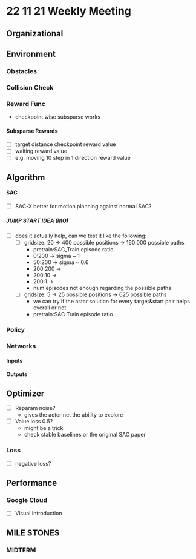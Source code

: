 # 22 11 21 Weekly Meeting

## Organizational

## Environment
### Obstacles
### Collision Check
### Reward Func
- checkpoint wise subsparse works
#### Subsparse Rewards
- [ ] target distance checkpoint reward value
- [ ] waiting reward value
- [ ] e.g. moving 10 step in 1 direction reward value
  
## Algorithm
#### SAC
- [ ] SAC-X better for motion planning against normal SAC?
##### JUMP START IDEA (MO)
- [ ] does it actually help, can we test it like the following:
    - [ ] gridsize: 20 -> 400 possible positions -> 160.000 possible paths
        - pretrain:SAC_Train episode ratio 
        - 0:200 -> sigma ~ 1
        - 50:200 -> sigma ~ 0.6
        - 200:200 -> 
        - 200:10 ->  
        - 200:1 -> 
        - num episodes not enough regarding the possible paths
    - [ ] gridsize: 5 -> 25 possible positions -> 625 possible paths
        - we can try if the astar solution for every target&start pair helps overall or not
        - pretrain:SAC Train episode ratio
### Policy
### Networks
#### Inputs
#### Outputs

## Optimizer
- [ ]  Reparam noise?
    - gives the actor net the ability to explore
- [ ]  Value loss 0.5?
    - might be a trick
    - check stable baselines or the original SAC paper

### Loss
- [ ] negative loss?
## Performance
### Google Cloud
- [ ] Visual Introduction

## MILE STONES
### MIDTERM




